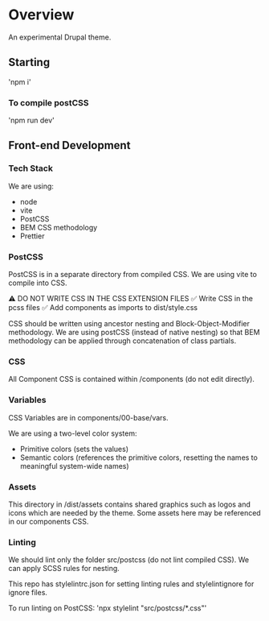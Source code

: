 # Overview

An experimental Drupal theme.

## Starting

'npm i'

### To compile postCSS

'npm run dev'

## Front-end Development

### Tech Stack
We are using:

- node
- vite
- PostCSS
- BEM CSS methodology
- Prettier

### PostCSS
PostCSS is in a separate directory from compiled CSS. We are using vite to compile into CSS.

⚠️ DO NOT WRITE CSS IN THE CSS EXTENSION FILES
✅ Write CSS in the pcss files
✅ Add components as imports to dist/style.css

CSS should be written using ancestor nesting and Block-Object-Modifier methodology. We are using postCSS (instead of native nesting) so that BEM methodology can be applied through concatenation of class partials.

### CSS
All Component CSS is contained within /components (do not edit directly).

### Variables

CSS Variables are in components/00-base/vars.

We are using a two-level color system:

- Primitive colors (sets the values)
- Semantic colors (references the primitive colors, resetting the names to meaningful system-wide names)

### Assets
This directory in /dist/assets contains shared graphics such as logos and icons which are needed by the theme. Some assets here may be referenced in our components CSS.

### Linting
 We should lint only the folder src/postcss (do not lint compiled CSS). We can apply SCSS rules for nesting.

This repo has stylelintrc.json for setting linting rules and stylelintignore for ignore files.

To run linting on PostCSS:
'npx stylelint "src/postcss/*.css"'

